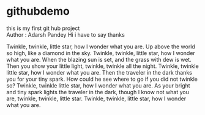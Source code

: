 # githubdemo
this is my first git hub project
<br>
Author : Adarsh Pandey 
Hi 
i have to say thanks

Twinkle, twinkle, little star, how I wonder what you are. Up above the world so high,
like a diamond in the sky. Twinkle, twinkle, little star, how I wonder what you are.
When the blazing sun is set, and the grass with dew is wet. Then you show your little
light, twinkle, twinkle all the night. Twinkle, twinkle little star, how I wonder what you
are.
Then the traveler in the dark thanks you for your tiny spark. How could he see where to
go if you did not twinkle so? Twinkle, twinkle little star, how I wonder what you are.
As your bright and tiny spark lights the traveler in the dark, though I know not what you
are, twinkle, twinkle, little star. Twinkle, twinkle, little star, how I wonder what you are.
    
